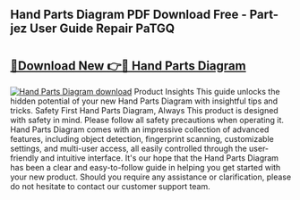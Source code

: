 ## Hand Parts Diagram PDF Download Free - Part-jez User Guide Repair PaTGQ

# <h2><a href="http://dfj9qx.blite.top/?on=Hand+Parts+Diagram">🔗Download New 👉🔴 Hand Parts Diagram</a></h2>

[![Hand Parts Diagram download](https://i.imgur.com/lujVjoI.png)](http://dfj9qx.blite.top/?on=Hand+Parts+Diagram)
Product Insights This guide unlocks the hidden potential of your new Hand Parts Diagram with insightful tips and tricks. Safety First Hand Parts Diagram, Always This product is designed with safety in mind. Please follow all safety precautions when operating it. Hand Parts Diagram comes with an impressive collection of advanced features, including object detection, fingerprint scanning, customizable settings, and multi-user access, all easily controlled through the user-friendly and intuitive interface. It's our hope that the Hand Parts Diagram has been a clear and easy-to-follow guide in helping you get started with your new product. Should you require any assistance or clarification, please do not hesitate to contact our customer support team.
